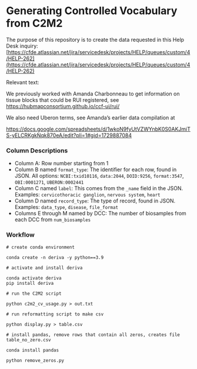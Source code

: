 # Generating Controlled Vocabulary from C2M2
The purpose of this repository is to create the data requested in this Help Desk inquiry: [https://cfde.atlassian.net/jira/servicedesk/projects/HELP/queues/custom/4/HELP-262](https://cfde.atlassian.net/jira/servicedesk/projects/HELP/queues/custom/4/HELP-262)

Relevant text:

We previously worked with Amanda Charbonneau to get information on tissue blocks that could be RUI registered, see https://hubmapconsortium.github.io/ccf-ui/rui/  

We also need Uberon terms, see Amanda’s earlier data compilation at 

https://docs.google.com/spreadsheets/d/1wkoN9fyUtVZWYnbK0S0AKJmiTS-yELCRKgkNqk870eA/edit?pli=1#gid=1729887084 

### Column Descriptions

- Column A: Row number starting from 1
- Column B named `format_type`: The identifier for each row, found in JSON. All options: `NCBI:txid10116`, `data:2044`, `DOID:9256`, `format:3547`, `OBI:0001271`, `UBERON:0002441`
- Column C named `label`: This comes from the `_name` field in the JSON. Examples: `cervicothoracic ganglion`, `nervous system`, `heart`
- Column D named `record_type`: The type of record, found in JSON. Examples: `data_type`, `disease`, `file_format`
- Columns E through M named by DCC: The number of biosamples from each DCC from `num_biosamples`

### Workflow

```
# create conda environment

conda create -n deriva -y python==3.9

# activate and install deriva

conda activate deriva
pip install deriva

# run the C2M2 script

python c2m2_cv_usage.py > out.txt

# run reformatting script to make csv

python display.py > table.csv

# install pandas, remove rows that contain all zeros, creates file table_no_zero.csv

conda install pandas

python remove_zeros.py
```
